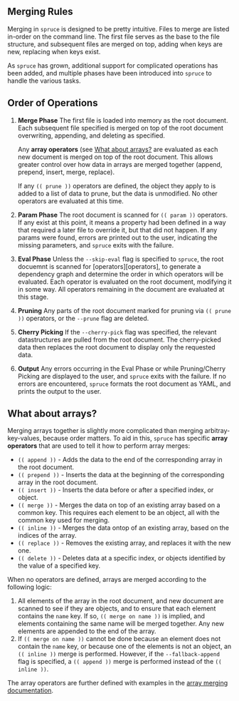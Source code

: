 ## Merging Rules

Merging in `spruce` is designed to be pretty intuitive. Files to merge are listed
in-order on the command line. The first file serves as the base to the file structure,
and subsequent files are merged on top, adding when keys are new, replacing when keys
exist.

As `spruce` has grown, additional support for complicated operations has been added,
and multiple phases have been introduced into `spruce` to handle the various tasks.

## Order of Operations

1. **Merge Phase**
   The first file is loaded into memory as the root document. Each subsequent file
   specified is merged on top of the root document overwriting, appending, and
   deleting as specified.

   Any **array operators** (see [What about arrays?](#what-about-arrays) are evaluated as
   each new document is merged on top of the root document. This allows greater control
   over how data in arrays are merged together (append, prepend, insert, merge, replace).

   If any `(( prune ))` operators are defined, the object they apply to is added to
   a list of data to prune, but the data is unmodified. No other operators are
    evaluated at this time.
2. **Param Phase**
   The root document is scanned for `(( param ))` operators. If any exist at this point,
   it means a property had been defined in a way that required a later file to override it,
   but that did not happen. If any params were found, errors are printed out to the user,
   indicating the missing parameters, and `spruce` exits with the failure.
3. **Eval Phase**
   Unless the `--skip-eval` flag is specified to `spruce`, the root docuemnt is scanned
   for [operators][operators], to generate a dependency graph and determine the order in
   which operators will be evaluated. Each operator is evaluated on the root document,
   modifying it in some way. All operators remaining in the document are evaluated at this stage.
4. **Pruning**
   Any parts of the root document marked for pruning via `(( prune ))` operators, or the
   `--prune` flag are deleted.
5. **Cherry Picking**
   If the `--cherry-pick` flag was specified, the relevant datastructures are pulled from
   the root document. The cherry-picked data then replaces the root document to display only
   the requested data.
6. **Output**
   Any errors occurring in the Eval Phase or while Pruning/Cherry Picking  are displayed to
   the user, and `spruce` exits with the failure. If no errors are encountered, `spruce`
   formats the root document as YAML, and prints the output to the user.

## What about arrays?

Merging arrays together is slightly more complicated than merging arbitray-key-values,
because order matters. To aid in this, `spruce` has specific **array operators** that
are used to tell it how to perform array merges:

- `(( append ))` - Adds the data to the end of the corresponding array in the root document.
- `(( prepend ))` - Inserts the data at the beginning of the corresponding array in the root document.
- `(( insert ))` - Inserts the data before or after a specified index, or object.
- `(( merge ))` - Merges the data on top of an existing array based on a common key. This 
  requires each element to be an object, all with the common key used for merging.
- `(( inline ))` - Merges the data ontop of an existing array, based on the indices of the
  array.
- `(( replace ))` - Removes the existing array, and replaces it with the new one.
- `(( delete ))` - Deletes data at a specific index, or objects identified by the value
  of a specified key.

When no operators are defined, arrays are merged according to the following logic:

1. All elements of the array in the root document, and new document are scanned to see
   if they are objects, and to ensure that each element contains the `name` key. If so,
   `(( merge on name ))` is implied, and elements containing the same name will be merged
   together. Any new elements are appended to the end of the array.
2. If `(( merge on name ))` cannot be done because an element does not contain the `name`
   key, or because one of the elements is not an object, an `(( inline ))` merge is performed.
   However, if the `--fallback-append` flag is specified, a `(( append ))` merge is performed
   instead of the `(( inline ))`.

The array operators are further defined with examples in the [array merging documentation][array-merge].

[array-merge]: https://github.com/geofffranks/spruce/raw/master/doc/array-merging.md
